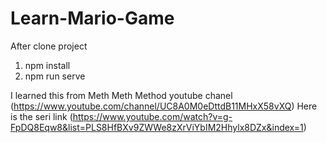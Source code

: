# Learn-Mario-Game
After clone project
1. npm install
2. npm run serve

I learned this from Meth Meth Method youtube chanel (https://www.youtube.com/channel/UC8A0M0eDttdB11MHxX58vXQ)
Here is the seri link (https://www.youtube.com/watch?v=g-FpDQ8Eqw8&list=PLS8HfBXv9ZWWe8zXrViYbIM2Hhylx8DZx&index=1)
